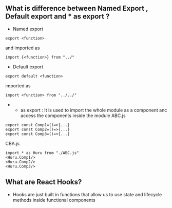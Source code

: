 ## What is difference between Named Export , Default export and * as export ?
- Named export 
```
export <function>
```
and imported as 
```
import {<function>} from "../"
```
- Default export
```
export default <function>
```
imported as
```
import <function> from "../../"
```
- * as export : It is used to import the whole module as a component anc access the components inside the module
ABC.js
```
export const Comp1=()=>{...}
export const Comp2=()=>{...}
export const Comp3=()=>{...}
```
CBA.js
```
import * as Huru from "./ABC.js"
<Huru.Comp1/>
<Huru.Comp2/>
<Huru.Comp3/>
```
## What are React Hooks?
- Hooks are just built in functions that allow us to use state and lifecycle methods inside functional components 